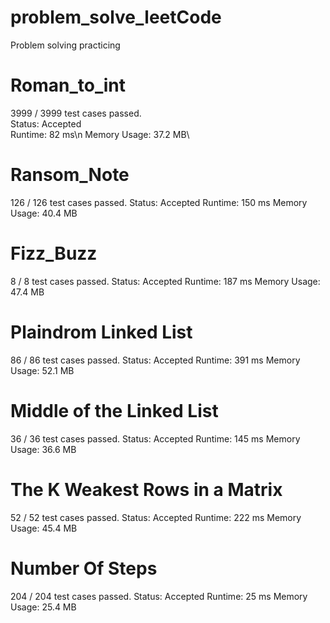 # problem_solve_leetCode
Problem solving practicing 

# Roman_to_int
3999 / 3999 test cases passed.\
Status: Accepted\
Runtime: 82 ms\n
Memory Usage: 37.2 MB\

# Ransom_Note
126 / 126 test cases passed.
Status: Accepted
Runtime: 150 ms
Memory Usage: 40.4 MB

# Fizz_Buzz
8 / 8 test cases passed.
Status: Accepted
Runtime: 187 ms
Memory Usage: 47.4 MB

#  Plaindrom Linked List
86 / 86 test cases passed.
Status: Accepted
Runtime: 391 ms
Memory Usage: 52.1 MB


# Middle of the Linked List
36 / 36 test cases passed.
Status: Accepted
Runtime: 145 ms
Memory Usage: 36.6 MB

# The K Weakest Rows in a Matrix
52 / 52 test cases passed.
Status: Accepted
Runtime: 222 ms
Memory Usage: 45.4 MB

# Number Of Steps
204 / 204 test cases passed.
Status: Accepted
Runtime: 25 ms
Memory Usage: 25.4 MB
